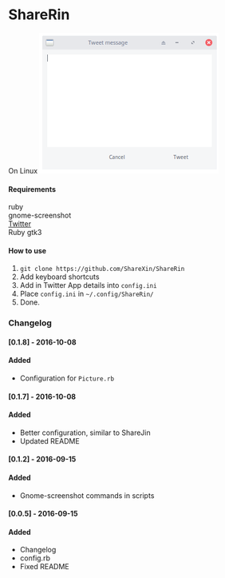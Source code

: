 # ShareRin  

On Linux
![Linux](https://raw.githubusercontent.com/ShareXin/ShareRin/master/twitter-2016-10-08-16_11_163_PM.png)

#### Requirements
ruby  
gnome-screenshot  
[Twitter](https://github.com/sixohsix/twitter)  
Ruby gtk3  

#### How to use
1. `git clone https://github.com/ShareXin/ShareRin`
2. Add keyboard shortcuts
3. Add in Twitter App details into `config.ini`
4. Place `config.ini` in `~/.config/ShareRin/`
5. Done.

### Changelog
#### [0.1.8] - 2016-10-08
#### Added
- Configuration for `Picture.rb`

#### [0.1.7] - 2016-10-08
#### Added
- Better configuration, similar to ShareJin
- Updated README

#### [0.1.2] - 2016-09-15
#### Added
- Gnome-screenshot commands in scripts

#### [0.0.5] - 2016-09-15
#### Added
- Changelog
- config.rb
- Fixed README
